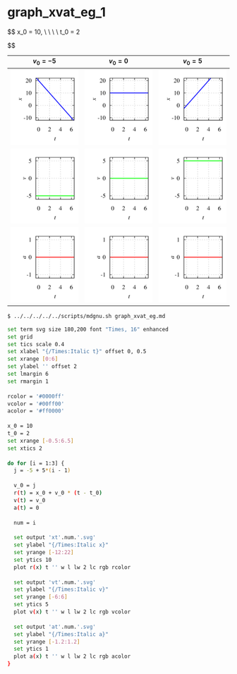 # graph_xvat_eg_1
$$
x_0 = 10, \ \ \ \ t_0 = 2

$$

$v_0 = -5$ | $v_0 = 0$ | $v_0 = 5$
:-: | :-: | :-:
![](img/xt1.svg) | ![](img/xt2.svg) | ![](img/xt3.svg)
![](img/vt1.svg) | ![](img/vt2.svg) | ![](img/vt3.svg)
![](img/at1.svg) | ![](img/at2.svg) | ![](img/at3.svg)



```shell
$ ../../../../../scripts/mdgnu.sh graph_xvat_eg.md
```


```bash
set term svg size 180,200 font "Times, 16" enhanced
set grid
set tics scale 0.4
set xlabel "{/Times:Italic t}" offset 0, 0.5
set xrange [0:6]
set ylabel '' offset 2
set lmargin 6
set rmargin 1

rcolor = '#0000ff'
vcolor = '#00ff00'
acolor = '#ff0000'

x_0 = 10
t_0 = 2
set xrange [-0.5:6.5]
set xtics 2

do for [i = 1:3] {
  j = -5 + 5*(i - 1)
  
  v_0 = j
  r(t) = x_0 + v_0 * (t - t_0)
  v(t) = v_0
  a(t) = 0
  
  num = i
  
  set output 'xt'.num.'.svg'
  set ylabel "{/Times:Italic x}"
  set yrange [-12:22]
  set ytics 10
  plot r(x) t '' w l lw 2 lc rgb rcolor

  set output 'vt'.num.'.svg'
  set ylabel "{/Times:Italic v}"
  set yrange [-6:6]
  set ytics 5
  plot v(x) t '' w l lw 2 lc rgb vcolor

  set output 'at'.num.'.svg'
  set ylabel "{/Times:Italic a}"
  set yrange [-1.2:1.2]
  set ytics 1
  plot a(x) t '' w l lw 2 lc rgb acolor
}

```

